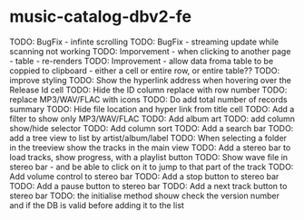 # music-catalog-dbv2-fe

TODO: BugFix - infinte scrolling
TODO: BugFix - streaming update while scanning not working
TODO: Imporvement - when clicking to another page - table - re-renders
TODO: Improvement - allow data froma table to be coppied to clipboard - either a cell or entire row, or entire table??
TODO: improve styling
TODO: Show the hyperlink address when hovering over the Release Id cell
TODO: Hide the ID column replace with row number
TODO: replace MP3/WAV/FLAC with icons
TODO: Do add total number of records summary
TODO: Hide file location and hyper link from title cell
TODO: Add a filter to show only MP3/WAV/FLAC
TODO: Add album art
TODO: add column show/hide selector
TODO: Add column sort
TODO: Add a search bar
TODO: add a tree view to list by artist/album/label
TODO: When selecting a folder in the treeview show the tracks in the main view
TODO: Add a stereo bar to load tracks, show progress, with a playlist button
TODO: Show wave file in stereo bar - and be able to click on it to jump to that part of the track
TODO: Add volume control to stereo bar
TODO: Add a stop button to stereo bar
TODO: Add a pause button to stereo bar
TODO: Add a next track button to stereo bar
TODO: the initialise method shouw check the version number and if the DB is valid before adding it to the list